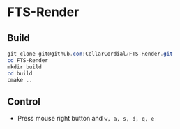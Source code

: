 # FTS-Render

## Build

```powershell
git clone git@github.com:CellarCordial/FTS-Render.git
cd FTS-Render
mkdir build
cd build
cmake ..
```

## Control

- Press mouse right button and `w, a, s, d, q, e`